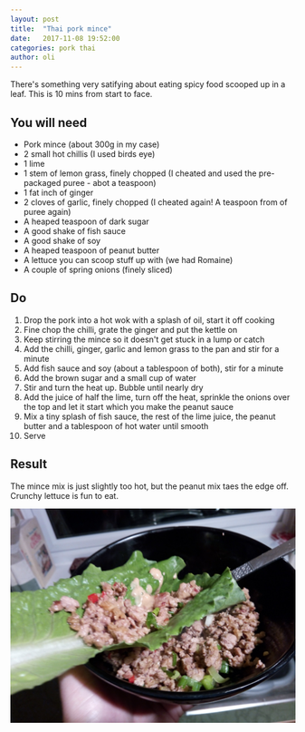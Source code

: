 ```yaml
---
layout: post
title:  "Thai pork mince"
date:   2017-11-08 19:52:00
categories: pork thai
author: oli
---
```


There's something very satifying about eating spicy food scooped up in a leaf.  This is 10 mins from start to face.

## You will need

* Pork mince (about 300g in my case)
* 2 small hot chillis (I used birds eye)
* 1 lime
* 1 stem of lemon grass, finely chopped (I cheated and used the pre-packaged puree - abot a teaspoon)
* 1 fat inch of ginger
* 2 cloves of garlic, finely chopped (I cheated again! A teaspoon from of puree again)
* A heaped teaspoon of dark sugar
* A good shake of fish sauce
* A good shake of soy
* A heaped teaspoon of peanut butter
* A lettuce you can scoop stuff up with (we had Romaine)
* A couple of spring onions (finely sliced)

## Do

1. Drop the pork into a hot wok with a splash of oil, start it off cooking
2. Fine chop the chilli, grate the ginger and put the kettle on
3. Keep stirring the mince so it doesn't get stuck in a lump or catch
4. Add the chilli, ginger, garlic and lemon grass to the pan and stir for a minute
5. Add fish sauce and soy (about a tablespoon of both), stir for a minute
6. Add the brown sugar and a small cup of water
7. Stir and turn the heat up.  Bubble until nearly dry
8. Add the juice of half the lime, turn off the heat, sprinkle the onions over the top and let it start which you make the peanut sauce
9. Mix a tiny splash of fish sauce, the rest of the lime juice, the peanut butter and a tablespoon of hot water until smooth
10. Serve

## Result

The mince mix is just slightly too hot, but the peanut mix taes the edge off.  Crunchy lettuce is fun to eat.

![OMNOMNOM GET IN MY FACE](/images/thai_mince.jpg)

